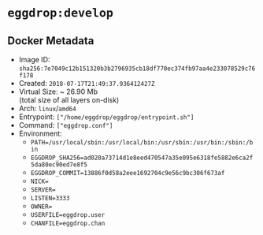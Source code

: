 # `eggdrop:develop`

## Docker Metadata

- Image ID: `sha256:7e7049c12b151320b3b2796935cb18df770ec374fb97aa4e233078529c76f178`
- Created: `2018-07-17T21:49:37.936412427Z`
- Virtual Size: ~ 26.90 Mb  
  (total size of all layers on-disk)
- Arch: `linux`/`amd64`
- Entrypoint: `["/home/eggdrop/eggdrop/entrypoint.sh"]`
- Command: `["eggdrop.conf"]`
- Environment:
  - `PATH=/usr/local/sbin:/usr/local/bin:/usr/sbin:/usr/bin:/sbin:/bin`
  - `EGGDROP_SHA256=ad020a73714d1e8eed470547a35e095e6318fe5882e6ca2f5da80ec90ed7e8f5`
  - `EGGDROP_COMMIT=13886f0d58a2eee1692704c9e56c9bc306f673af`
  - `NICK=`
  - `SERVER=`
  - `LISTEN=3333`
  - `OWNER=`
  - `USERFILE=eggdrop.user`
  - `CHANFILE=eggdrop.chan`
